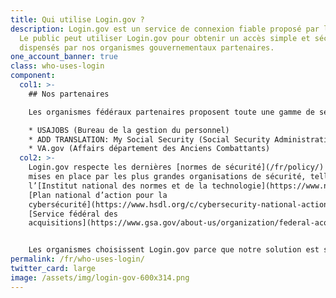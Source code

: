 ```yaml
---
title: Qui utilise Login.gov ?
description: Login.gov est un service de connexion fiable proposé par les autorités américaines.
  Le public peut utiliser Login.gov pour obtenir un accès simple et sécurisé aux services
  dispensés par nos organismes gouvernementaux partenaires.
one_account_banner: true
class: who-uses-login
component:
  col1: >-
    ## Nos partenaires

    Les organismes fédéraux partenaires proposent toute une gamme de services tels que :

    * USAJOBS (Bureau de la gestion du personnel)
    * ADD TRANSLATION: My Social Security (Social Security Administration)
    * VA.gov (Affairs département des Anciens Combattants)
  col2: >-
    Login.gov respecte les dernières [normes de sécurité](/fr/policy/)
    mises en place par les plus grandes organisations de sécurité, telles que
    l’[Institut national des normes et de la technologie](https://www.nist.gov/), le
    [Plan national d’action pour la
    cybersécurité](https://www.hsdl.org/c/cybersecurity-national-action-plan/) et le
    [Service fédéral des
    acquisitions](https://www.gsa.gov/about-us/organization/federal-acquisition-service).


    Les organismes choisissent Login.gov parce que notre solution est sécurisée — et simple. [En savoir plus au sujet des programmes de nos partenaires](/partners/).
permalink: /fr/who-uses-login/
twitter_card: large
image: /assets/img/login-gov-600x314.png
---
```

